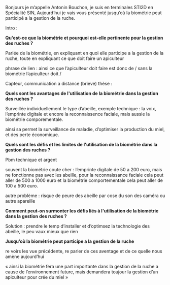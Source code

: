 

  

Bonjours je m’appelle Antonin Bouchon, je suis en terminales STI2D en Spécialité SIN, Aujourd’hui je vais vous présenté jusqu’où la biométrie peut participé a la gestion de la ruche.

  

Intro :

**Qu'est-ce que la biométrie et pourquoi est-elle pertinente pour la gestion des ruches ?**

Parlée de la biométrie, en expliquant en quoi elle participe a la gestion de la ruche, toute en expliquant ce que doit faire un apiculteur

phrase de lien : ainsi ce que l’apiculteur doit faire est donc de / sans la biométrie l’apiculteur doit /

Capteur, communication a distance (brieve)
thèse :

**Quels sont les avantages de l'utilisation de la biométrie dans la gestion des ruches ?**

Surveillée individuellement le type d’abeille, exemple technique : la voix, l’emprinte digitale et encore la reconnaissence faciale, mais aussie la biométrie comporementale.

ainsi sa permet la surveillance de maladie, d’optimiser la production du miel, et des perte économique.

**Quels sont les défis et les limites de l'utilisation de la biométrie dans la gestion des ruches ?**

Pbm technique et argent

souvent la biométrie coute cher : l’emprinte digitale de 50 a 200 euro, mais ne fonctionne pas avec les abeille, pour la reconnaissance faciale cela peut aller de 500 a 1000 euro et la biométrie comportementale cela peut aller de 100 a 500 euro.

autre problème : risque de peure des abeille par cose du son des caméra ou autre apareille

**Comment peut-on surmonter les défis liés à l'utilisation de la biométrie dans la gestion des ruches ?**

Solution : prendre le temp d’installer et d’optimsez la technologie des abeille, le peu vaux mieux que rien


**Jusqu’où la biométrie peut participe a la gestion de la ruche**

re voirs les vue précédente, re parler de ces aventage et de ce quelle nous amène aujourd’hui

« ainsi la biométrie fera une part importante dans la gestion de la ruche a cause de l’environnement future, mais demandera toujour la gestion d’un apiculteur pour crée du miel »
